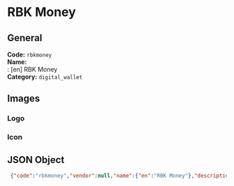 # RBK Money 
## General 
**Code:** `rbkmoney`  
**Name:**  
:	[en] RBK Money  
**Category:** `digital_wallet`  
## Images 
### Logo 
### Icon 
## JSON Object 
```json
 {"code":"rbkmoney","vendor":null,"name":{"en":"RBK Money"},"description":null,"countries":null,"category":"digital_wallet"}```  
